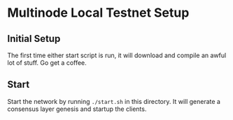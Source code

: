 # Multinode Local Testnet Setup

## Initial Setup

The first time either start script is run, it will download and compile an awful lot of stuff. Go get a coffee.

## Start

Start the network by running `./start.sh` in this directory.  It will generate a consensus layer genesis and startup the clients.